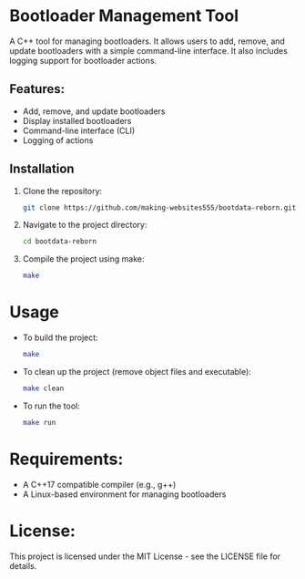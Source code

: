 # Bootloader Management Tool

A C++ tool for managing bootloaders. It allows users to add, remove, and update bootloaders with a simple command-line interface. It also includes logging support for bootloader actions.

## Features:
- Add, remove, and update bootloaders
- Display installed bootloaders
- Command-line interface (CLI)
- Logging of actions

## Installation

1. Clone the repository:
   ```bash
   git clone https://github.com/making-websites555/bootdata-reborn.git
   ```

2. Navigate to the project directory:
   ```bash
   cd bootdata-reborn
   ```

3. Compile the project using make:
   ```bash
   make
   ```

# Usage

- To build the project:
  ```bash
  make
  ```

- To clean up the project (remove object files and executable):
  ```bash
  make clean
  ```

- To run the tool:
  ```bash
  make run
  ```

# Requirements:

- A C++17 compatible compiler (e.g., g++)
- A Linux-based environment for managing bootloaders

# License:

This project is licensed under the MIT License - see the LICENSE file for details.

